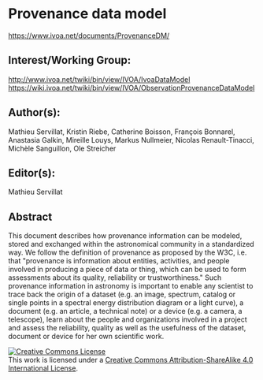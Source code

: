 # Provenance data model

https://www.ivoa.net/documents/ProvenanceDM/

## Interest/Working Group:
http://www.ivoa.net/twiki/bin/view/IVOA/IvoaDataModel
https://wiki.ivoa.net/twiki/bin/view/IVOA/ObservationProvenanceDataModel

## Author(s):
Mathieu Servillat, Kristin Riebe, Catherine Boisson, François Bonnarel, Anastasia Galkin, Mireille Louys, Markus Nullmeier, Nicolas Renault-Tinacci, Michèle Sanguillon, Ole Streicher

## Editor(s):
Mathieu Servillat

## Abstract
This document describes how provenance information can be modeled, stored and exchanged within the astronomical community in a standardized way. We follow the definition of provenance as proposed by the W3C, i.e. that "provenance is information about entities, activities, and people involved in producing a piece of data or thing, which can be used to form assessments about its quality, reliability or trustworthiness." Such provenance information in astronomy is important to enable any scientist to trace back the origin of a dataset (e.g. an image, spectrum, catalog or single points in a spectral energy distribution diagram or a light curve), a document (e.g. an article, a technical note) or a device (e.g. a camera, a telescope), learn about the people and organizations involved in a project and assess the reliability, quality as well as the usefulness of the dataset, document or device for her own scientific work.


<a rel="license" href="http://creativecommons.org/licenses/by-sa/4.0/">
  <img alt="Creative Commons License" style="border-width:0" src="https://i.creativecommons.org/l/by-sa/4.0/88x31.png" /></a>
  <br />
  This work is licensed under a <a rel="license" href="http://creativecommons.org/licenses/by-sa/4.0/">
  Creative Commons Attribution-ShareAlike 4.0 International License</a>.
  
